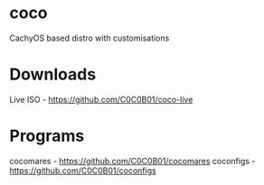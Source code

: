 # coco
CachyOS based distro with customisations


# Downloads
Live ISO - https://github.com/C0C0B01/coco-live

# Programs
cocomares - https://github.com/C0C0B01/cocomares
coconfigs - https://github.com/C0C0B01/coconfigs

